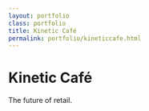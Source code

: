 ```yaml
---
layout: portfolio
class: portfolio
title: Kinetic Café
permalink: portfolio/kineticcafe.html
---
```


# Kinetic Café

The future of retail.
